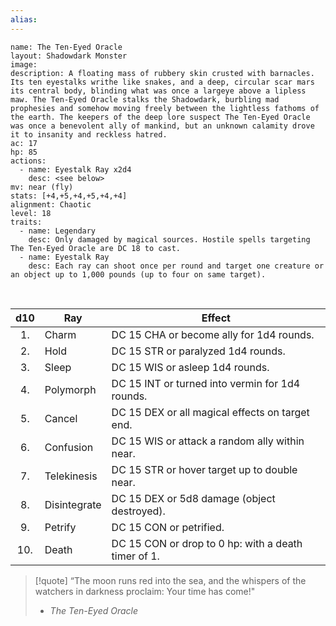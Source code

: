 ```yaml
---
alias: 
---
```


```statblock
name: The Ten-Eyed Oracle
layout: Shadowdark Monster
image:
description: A floating mass of rubbery skin crusted with barnacles. Its ten eyestalks writhe like snakes, and a deep, circular scar mars its central body, blinding what was once a largeye above a lipless maw. The Ten-Eyed Oracle stalks the Shadowdark, burbling mad prophesies and somehow moving freely between the lightless fathoms of the earth. The keepers of the deep lore suspect The Ten-Eyed Oracle was once a benevolent ally of mankind, but an unknown calamity drove it to insanity and reckless hatred.
ac: 17
hp: 85
actions:
  - name: Eyestalk Ray x2d4
    desc: <see below>
mv: near (fly)
stats: [+4,+5,+4,+5,+4,+4]
alignment: Chaotic
level: 18
traits:
  - name: Legendary
    desc: Only damaged by magical sources. Hostile spells targeting The Ten-Eyed Oracle are DC 18 to cast.
  - name: Eyestalk Ray
    desc: Each ray can shoot once per round and target one creature or an object up to 1,000 pounds (up to four on same target).
```
<br>

| d10 | Ray          | Effect                                              |
|:---:| ------------ | --------------------------------------------------- |
| 1.  | Charm        | DC 15 CHA or become ally for 1d4 rounds.            |
| 2.  | Hold         | DC 15 STR or paralyzed 1d4 rounds.                  |
| 3.  | Sleep        | DC 15 WIS or asleep 1d4 rounds.                     |
| 4.  | Polymorph    | DC 15 INT or turned into vermin for 1d4 rounds.     |
| 5.  | Cancel       | DC 15 DEX or all magical effects on target end.     |
| 6.  | Confusion    | DC 15 WIS or attack a random ally within near.      |
| 7.  | Telekinesis  | DC 15 STR or hover target up to double near.        |
| 8.  | Disintegrate | DC 15 DEX or 5d8 damage (object destroyed).         |
| 9.  | Petrify      | DC 15 CON or petrified.                             |
| 10. | Death        | DC 15 CON or drop to 0 hp: with a death timer of 1. |


>[!quote]
>“The moon runs red into the sea, and the whispers of
> the watchers in darkness proclaim: Your time has come!"
> - _The Ten-Eyed Oracle_